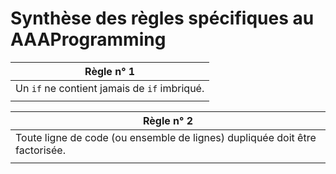 # Synthèse des règles spécifiques au AAAProgramming





|Règle n° 1 |
| -- |
|Un ```if``` ne contient jamais de ```if``` imbriqué. |
| |

|Règle n° 2 |
| -- |
|Toute ligne de code (ou ensemble de lignes) dupliquée doit être factorisée. |
| |



